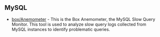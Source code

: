 ## MySQL
 
* [box/Anemometer](https://github.com/box/Anemometer) - This is the Box Anemometer, the MySQL Slow Query Monitor. This tool is used to analyze slow query logs collected from MySQL instances to identify problematic queries.